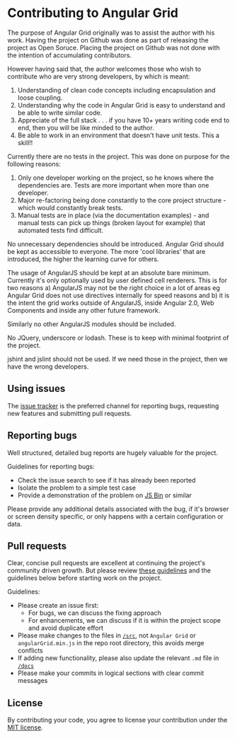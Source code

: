 Contributing to Angular Grid
========================

The purpose of Angular Grid originally was to assist the author with his work. Having the project on Github was
done as part of releasing the project as Open Soruce. Placing the project on Github was not done with the
intention of accumulating contributors.

However having said that, the author welcomes those who wish to contribute who are very strong developers, by which
is meant:
1) Understanding of clean code concepts including encapsulation and loose coupling.
2) Understanding why the code in Angular Grid is easy to understand and be able to write similar code.
3) Appreciate of the full stack . . . if you have 10+ years writing code end to end, then you will be like minded to the author.
4) Be able to work in an environment that doesn't have unit tests. This a skill!!

Currently there are no tests in the project. This was done on purpose for the following reasons:
1. Only one developer working on the project, so he knows where the dependencies are. Tests are more important when more than one developer.
2. Major re-factoring being done constantly to the core project structure - which would constantly break tests.
3. Manual tests are in place (via the documentation examples) - and manual tests can pick up things (broken layout for example) that automated tests find difficult.

No unnecessary dependencies should be introduced. Angular Grid should be kept as accessible to everyone. The more
'cool libraries' that are introduced, the higher the learning curve for others.

The usage of AngularJS should be kept at an absolute bare minimum. Currently it's only optionally used by
user defined cell renderers. This is for two reasons a) AngularJS may not be the right choice in a lot
of areas eg Angular Grid does not use directives internally for speed reasons and b) it is the intent
the grid works outside of AngularJS, inside Angular 2.0, Web Components and inside any other future framework.

Similarly no other AngularJS modules should be included.

No JQuery, underscore or lodash. These is to keep with minimal footprint of the project.

jshint and jslint should not be used. If we need those in the project, then we have the wrong developers.

Using issues
------------

The [issue tracker](https://github.com/ceolter/angular-grid/issues) is the preferred channel for reporting bugs, requesting new features and submitting pull requests.


Reporting bugs
--------------

Well structured, detailed bug reports are hugely valuable for the project.

Guidelines for reporting bugs:

 - Check the issue search to see if it has already been reported
 - Isolate the problem to a simple test case
 - Provide a demonstration of the problem on [JS Bin](http://jsbin.com) or similar

Please provide any additional details associated with the bug, if it's browser or screen density specific, or only happens with a certain configuration or data.


Pull requests
-------------

Clear, concise pull requests are excellent at continuing the project's community driven growth. But please review [these guidelines](https://github.com/blog/1943-how-to-write-the-perfect-pull-request) and the guidelines below before starting work on the project.

Guidelines:

 - Please create an issue first:
   - For bugs, we can discuss the fixing approach
   - For enhancements, we can discuss if it is within the project scope and avoid duplicate effort
 - Please make changes to the files in [`/src`](https://github.com/ceolter/angular-grid/tree/master/src), not `Angular Grid` or `angularGrid.min.js` in the repo root directory, this avoids merge conflicts
 - If adding new functionality, please also update the relevant `.md` file in [`/docs`](https://github.com/ceolter/angular-grid/tree/master/docs)
 - Please make your commits in logical sections with clear commit messages

License
-------

By contributing your code, you agree to license your contribution under the [MIT license](https://github.com/ceolter/angular-grid/blob/master/LICENSE.md).